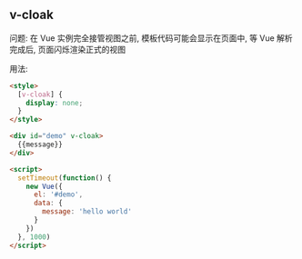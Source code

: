## v-cloak

问题: 在 Vue 实例完全接管视图之前, 模板代码可能会显示在页面中, 等 Vue 解析完成后, 页面闪烁渲染正式的视图

用法: 

```html
<style>
  [v-cloak] {
    display: none;
  }
</style>

<div id="demo" v-cloak>
  {{message}}
</div>

<script>
  setTimeout(function() {
    new Vue({
      el: '#demo',
      data: {
        message: 'hello world'
      }
    })
  }, 1000)
</script>
```